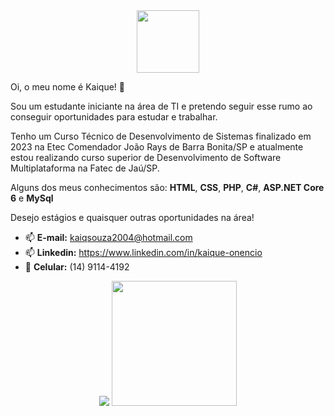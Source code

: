 <div id="header" align="center">
  <img src="https://media.giphy.com/media/M9gbBd9nbDrOTu1Mqx/giphy.gif" width="100"/>
</div>

  Oi, o meu nome é Kaique! 👋
  
  Sou um estudante iniciante na área de TI e pretendo seguir esse rumo ao conseguir oportunidades para estudar e trabalhar. <br>
  
  Tenho um Curso Técnico de Desenvolvimento de Sistemas finalizado em 2023 na Etec Comendador João Rays de Barra Bonita/SP e atualmente estou realizando curso superior de Desenvolvimento de Software Multiplataforma na Fatec de Jaú/SP. 
  
  Alguns dos meus conhecimentos são: **HTML**, **CSS**, **PHP**, **C#**, **ASP.NET Core 6** e **MySql**
  
  Desejo estágios e quaisquer outras oportunidades na área!
  
- 📫 **E-mail:** kaiqsouza2004@hotmail.com
- 📫 **Linkedin:** https://www.linkedin.com/in/kaique-onencio
- 📱 **Celular:** (14) 9114-4192

<p align='center'>
 <img src='https://streak-stats.demolab.com?user=kaiqsou&theme=darcula&hide_border=false&mode=weekly&card_width=500'/>                                                                                                          
 <img src="https://github-readme-stats-sigma-five.vercel.app/api/top-langs/?username=kaiqsou&layout=compact&langs_count=10&theme=darcula&border_radius=10&card_width=500" height="200em"/>  
</p>

